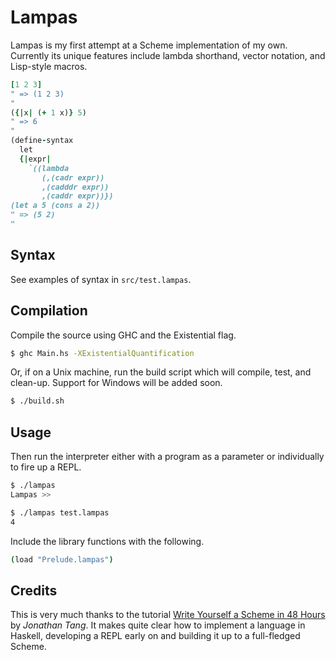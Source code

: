 Lampas
======
Lampas is my first attempt at a Scheme implementation of my own. Currently its unique features include lambda shorthand, vector notation, and Lisp-style macros.

```ruby
[1 2 3]
" => (1 2 3)
"
({|x| (+ 1 x)} 5)
" => 6
"
(define-syntax 
  let 
  {|expr| 
    `((lambda 
       (,(cadr expr)) 
       ,(cadddr expr)) 
       ,(caddr expr))})
(let a 5 (cons a 2))
" => (5 2)
"
```

Syntax
------
See examples of syntax in `src/test.lampas`.

Compilation
-----------
Compile the source using GHC and the Existential flag.

```sh
$ ghc Main.hs -XExistentialQuantification
```

Or, if on a Unix machine, run the build script which will compile, test, and clean-up. Support for Windows will be added soon.

```sh
$ ./build.sh
```

Usage
-----
Then run the interpreter either with a program as a parameter or individually to fire up a REPL.

```sh
$ ./lampas
Lampas >>
```

```sh
$ ./lampas test.lampas
4
```

Include the library functions with the following.

```sh
(load "Prelude.lampas")
```

Credits
-------
This is very much thanks to the tutorial [Write Yourself a Scheme in 48 Hours](http://en.wikibooks.org/wiki/Write_Yourself_a_Scheme_in_48_Hours) by *Jonathan Tang*. It makes quite clear how to implement a language in Haskell, developing a REPL early on and building it up to a full-fledged Scheme.